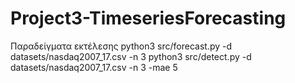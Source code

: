 # Project3-TimeseriesForecasting

Παραδείγματα εκτέλεσης
python3 src/forecast.py -d datasets/nasdaq2007_17.csv -n 3
python3 src/detect.py -d datasets/nasdaq2007_17.csv -n 3 -mae 5